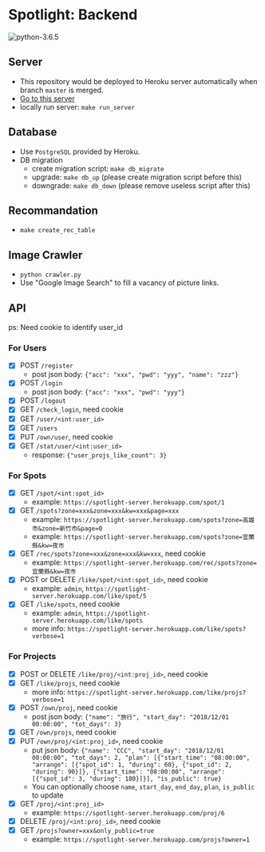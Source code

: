 # Spotlight: Backend
![python-3.6.5](https://img.shields.io/badge/python-3.6.5-blue.svg)

## Server

* This repository would be deployed to Heroku server automatically when branch `master` is merged. 
* [Go to this server](https://spotlight-server.herokuapp.com)
* locally run server: `make run_server`

## Database

* Use `PostgreSQL` provided by Heroku.
* DB migration
  * create migration script: `make db_migrate`
  * upgrade: `make db_up` (please create migration script before this)
  * downgrade: `make db_down` (please remove useless script after this)

## Recommandation

* `make create_rec_table`

## Image Crawler

* `python crawler.py`
* Use "Google Image Search" to fill a vacancy of picture links.

## API

ps: Need cookie to identify user_id

### For Users
- [x] POST `/register`
    * post json body: `{"acc": "xxx", "pwd": "yyy", "name": "zzz"}`
- [x] POST `/login`
    * post json body: `{"acc": "xxx", "pwd": "yyy"}`
- [x] POST `/logout`
- [x] GET `/check_login`, need cookie
- [x] GET `/user/<int:user_id>`
- [x] GET `/users`
- [x] PUT `/own/user`, need cookie
- [x] GET `/stat/user/<int:user_id>`
    * response: `{"user_projs_like_count": 3}`

### For Spots
- [x] GET `/spot/<int:spot_id>`
    * example: `https://spotlight-server.herokuapp.com/spot/1`
- [x] GET `/spots?zone=xxx&zone=xxx&kw=xxx&page=xxx`
    * example: `https://spotlight-server.herokuapp.com/spots?zone=高雄市&zone=新竹市&page=0`
    * example: `https://spotlight-server.herokuapp.com/spots?zone=宜蘭縣&kw=夜市`
- [x] GET `/rec/spots?zone=xxx&zone=xxx&kw=xxx`, need cookie
    * example: `https://spotlight-server.herokuapp.com/rec/spots?zone=宜蘭縣&kw=夜市`
- [x] POST or DELETE `/like/spot/<int:spot_id>`, need cookie
    * example: `admin`, `https://spotlight-server.herokuapp.com/like/spot/5`
- [x] GET `/like/spots`, need cookie
    * example: `admin`, `https://spotlight-server.herokuapp.com/like/spots`
    * more info: `https://spotlight-server.herokuapp.com/like/spots?verbose=1`

### For Projects
- [x] POST or DELETE `/like/proj/<int:proj_id>`, need cookie
- [x] GET `/like/projs`, need cookie
    * more info: `https://spotlight-server.herokuapp.com/like/projs?verbose=1`
- [x] POST `/own/proj`, need cookie
    * post json body: `{"name": "旅行", "start_day": "2018/12/01 00:00:00", "tot_days": 3}`
- [x] GET `/own/projs`, need cookie
- [x] PUT `/own/proj/<int:proj_id>`, need cookie
    * put json body: `{"name": "CCC", "start_day": "2018/12/01 00:00:00", "tot_days": 2, "plan": [{"start_time": "08:00:00", "arrange": [{"spot_id": 1, "during": 60}, {"spot_id": 2, "during": 90}]}, {"start_time": "08:00:00", "arrange": [{"spot_id": 3, "during": 180}]}], "is_public": true}`
    * You can optionally choose `name`, `start_day`, `end_day`, `plan`, `is_public` to update
- [x] GET `/proj/<int:proj_id>`
    * example: `https://spotlight-server.herokuapp.com/proj/6`
- [x] DELETE `/proj/<int:proj_id>`, need cookie
- [x] GET `/projs?owner=xxx&only_public=true`
    * example: `https://spotlight-server.herokuapp.com/projs?owner=1`
